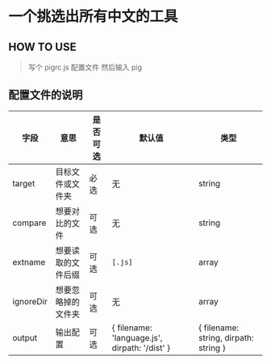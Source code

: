 # 一个挑选出所有中文的工具

## HOW TO USE
> 写个 pigrc.js 配置文件 然后输入 pig

## 配置文件的说明
|字段|意思|是否可选|默认值|类型|
|--|--|--|--|--|
| target | 目标文件或文件夹 |必选| 无 |string|
| compare| 想要对比的文件 |可选| 无 | string|
|extname| 想要读取的文件后缀 |可选| `[.js]` | array |
|ignoreDir| 想要忽略掉的文件夹 |可选| 无 | array |
|output| 输出配置 |可选| { filename: 'language.js', dirpath: '/dist' }  | { filename: string, dirpath: string } |

